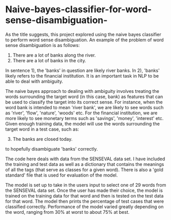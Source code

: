 # Naive-bayes-classifier-for-word-sense-disambiguation-

As the title suggests, this project explored using the naive bayes classifier to perform word sense disambiguation. An example of the problem of word sense disambiguation is as follows:

1) There are a lot of banks along the river. 
2) There are a lot of banks in the city. 

In sentence 1), the 'banks' in question are likely river banks. In 2), 'banks' likely refers to the financial institution. It is an important task in NLP to be able to deal with ambiguity. 

The naive bayes approach to dealing with ambiguity involves treating the words surrounding the target word (in this case, bank) as features that can be used to classify the target into its correct sense. For instance, when the word bank is intended to mean 'river bank', we are likely to see words such as 'river', 'flow', 'nature', 'woods' etc. For the financial institution, we are more likely to see monetary terms such as 'savings', 'money', 'interest' etc. Given enough training data, the model will use the words surrounding the target word in a test case, such as:

3) The banks are closed today. 

to hopefully disambiguate 'banks' correctly. 


The code here deals with data from the SENSEVAL data set. I have included the training and test data as well as a dictionary that contains the meanings of all the tags (that serve as classes for a given word). There is also a 'gold standard' file that is used for evaluation of the model. 

The model is set up to take in the users input to select one of 29 words from the SENSEVAL data set. Once the user has made their choice, the model is trained on the training data for that word and then is tested on the test data for that word. The model then prints the percentage of test cases that were classified correctly. Performance of the model varied greatly depending on the word, ranging from 30% at worst to about 75% at best. 

